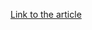 [Link to the article](https://hornetsecurity.com/en/security-information/awaiting-the-inevitable-return-of-emotet/)
